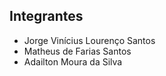 ## Integrantes  
- Jorge Vinícius Lourenço Santos
- Matheus de Farias Santos
- Adailton Moura da Silva
